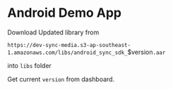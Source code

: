 # Android Demo App

Download Updated library from 

`https://dev-sync-media.s3-ap-southeast-1.amazonaws.com/libs/android_sync_sdk_`$version`.aar`

into `libs` folder

Get current `version` from dashboard.